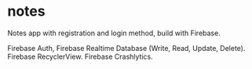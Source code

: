 # notes
Notes app with registration and login method, build with Firebase.

Firebase Auth,
Firebase Realtime Database (Write, Read, Update, Delete).
Firebase RecyclerView.
Firebase Crashlytics.
